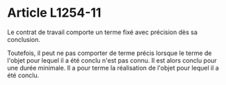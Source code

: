 # Article L1254-11

Le contrat de travail comporte un terme fixé avec précision dès sa conclusion. 
  
   
Toutefois, il peut ne pas comporter de terme précis lorsque le terme de l'objet pour lequel il a été conclu n'est pas connu. Il est alors conclu pour une durée minimale. Il a pour terme la réalisation de l'objet pour lequel il a été conclu.